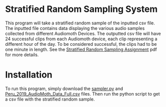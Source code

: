 # Stratified Random Sampling System

This program will take a stratified random sample of the inputted csv file. The inputted file contains data displaying the various audio samples collected from different Audiomoth Devices. The outputted csv file will have 24 successful clips from each Audiomoth device, each clip representing a different hour of the day. To be considered successful, the clips had to be one minute in length. See the [Stratified Random Sampling Assignment](https://github.com/nishantbalaji/stratified-random-sampling-system/blob/main/Stratified%20Random%20Sampling%20Assignment.pdf) pdf for more details.

# Installation

To run this program, simply download the [sampler.py](https://github.com/nishantbalaji/stratified-random-sampling-system/blob/main/sampler.py) and [Peru_2019_AudioMoth_Data_Full.csv](https://github.com/nishantbalaji/stratified-random-sampling-system/blob/main/Peru_2019_AudioMoth_Data_Full.csv) files. Then run the python script to get a csv file with the stratified random sample.
